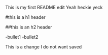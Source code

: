 This is my first README edit
Yeah
heckie yeck

#this is a h1 header

##this is an h2 header

-bullet1
-bullet2

This is a change I do not want saved

